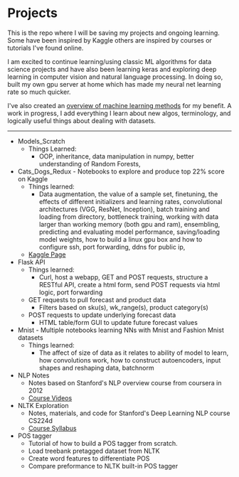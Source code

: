 # Projects
This is the repo where I will be saving my projects and ongoing learning. Some have been inspired by Kaggle others are inspired by courses or tutorials I've found online.

I am excited to continue learning/using classic ML algorithms for data science projects and have also been learning keras and exploring deep learning in computer vision and natural language processing. In doing so, built my own gpu server at home which has made my neural net learning rate so much quicker.

I've also created an [overview of machine learning methods](https://docs.google.com/spreadsheets/d/1lOBXArptpihQ3WFSC6C6D1X9e4KPZjYbLoU6v3XtbTw/edit?usp=sharing) for my benefit. A work in progress, I add everything I learn about new algos, terminology, and logically useful things about dealing with datasets.

---
- Models_Scratch
  - Things Learned:
    - OOP, inheritance, data manipulation in numpy, better understanding of Random Forests,
- Cats_Dogs_Redux - Notebooks to explore and produce top 22% score on Kaggle
  - Things learned:
    - Data augmentation, the value of a sample set, finetuning, the effects of different initializers and learning rates, convolutional architectures (VGG, ResNet, Inception), batch training and loading from directory, bottleneck training, working with data larger than working memory (both gpu and ram), ensembling, predicting and evaluating model performance, saving/loading model weights, how to build a linux gpu box and how to configure ssh, port forwarding, ddns for public ip,
  - [Kaggle Page](https://www.kaggle.com/c/dogs-vs-cats-redux-kernels-edition/discussion/27613)
- Flask API
  - Things learned:
    - Curl, host a webapp, GET and POST requests, structure a RESTful API, create a html form, send POST requests via html logic, port forwarding
  - GET requests to pull forecast and product data
    - Filters based on sku(s), wk_range(s), product category(s)
  - POST requests to update underlying forecast data
    - HTML table/form GUI to update future forecast values
- Mnist - Multiple notebooks learning NNs with Mnist and Fashion Mnist datasets
  - Things learned:
    - The affect of size of data as it relates to ability of model to learn, how convolutions work, how to construct autoencoders, input shapes and reshaping data, batchnorm
- NLP Notes
  - Notes based on Stanford's NLP overview course from coursera in 2012
  - [Course Videos](https://www.youtube.com/playlist?list=PLqNqLI7n_fDbisqKkkAzrFpWQOg8E6KEf)
- NLTK Exploration
  - Notes, materials, and code for Stanford's Deep Learning NLP course CS224d
  - [Course Syllabus](http://cs224d.stanford.edu/syllabus.html)
- POS tagger
  - Tutorial of how to build a POS tagger from scratch.
  - Load treebank pretagged dataset from NLTK
  - Create word features to differentiate POS
  - Compare preformance to NLTK built-in POS tagger
